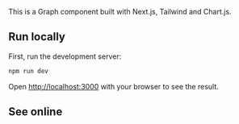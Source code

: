 <!-- This is a [Next.js](https://nextjs.org/) project bootstrapped with [`create-next-app`](https://github.com/vercel/next.js/tree/canary/packages/create-next-app). -->

This is a Graph component built with Next.js, Tailwind and Chart.js.

## Run locally

First, run the development server:

```bash
npm run dev
```

Open [http://localhost:3000](http://localhost:3000) with your browser to see the result.


## See online


